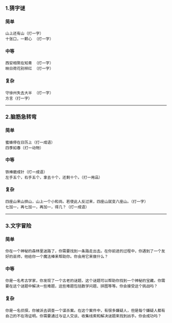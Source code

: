 ### 1.猜字谜
#### 简单
```
山上还有山（打一字）
十张口，一颗心 （打一字）
```
#### 中等
```
西安相聚在知青 （打一字）
映日荷花别样红 （打一字）
```
#### 复杂
```
守徐州失去大半 （打一字）
方言（打一字）
```
___

### 2.脑筋急转弯
#### 简单
```
蜜蜂停在日历上（打一成语）
四季如春（打一动物）
```
#### 中等
```
铁棒磨成针（打一成语）
左手五个，右手五个，拿去十个，还剩十个。（打一用品）
```
#### 复杂
```
四座山来山排山，山上一个小和尚。若使此人反过来，四座山就变八座山。（打一字）
七加一，再七加一，再加一，得几？（打一成语）
```
___

### 3.文字冒险
#### 简单
```
你在一个神秘的森林里迷路了，你需要找到一条路走出去。在你前进的过程中，你遇到了一个友好的巫师，他给你一个魔法棒来帮助你。你会用它来做什么？
```
#### 中等
```
你是一名考古学家，你发现了一个古老的谜题，这个谜题可以帮助你找到一个神秘的宝藏。你需要在这个谜题中解决一些难题，这些难题包括数学问题、拼图等等。你会接受这个挑战吗？
```
#### 复杂
```
你是一名侦探，你被派去调查一个谋杀案。在这个案件中，有很多嫌疑人，但是每个嫌疑人都有自己的不在场证明。你需要通过与证人交谈、收集线索和解决谜题来找到凶手。你会成功吗？
```


